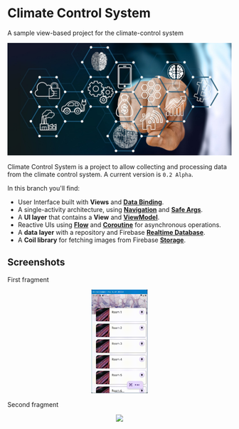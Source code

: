 # Climate Control System

A sample view-based project for the climate-control system
<p align="center">
<img src="/images/home.jpg"/>
</p>

Climate Control System is a project to allow collecting and processing data from the climate control system. 
A current version is `0.2 Alpha`.

In this branch you'll find:
* User Interface built with **Views** and **[Data Binding](https://developer.android.com/topic/libraries/data-binding)**.
* A single-activity architecture, using **[Navigation](https://developer.android.com/guide/navigation/navigation-getting-started)**
  and **[Safe Args](https://developer.android.com/guide/navigation/navigation-pass-data)**.
* A **UI layer** that contains a **View** and **[ViewModel](https://developer.android.com/topic/libraries/architecture/viewmodel)**.
* Reactive UIs using **[Flow](https://developer.android.com/kotlin/flow)** and **[Coroutine](https://kotlinlang.org/docs/coroutines-overview.html)** 
  for asynchronous operations.
* A **data layer** with a repository and Firebase **[Realtime Database](https://firebase.google.com/docs/database/android/start)**.
* A **Coil library** for fetching images from Firebase **[Storage](https://firebase.google.com/docs/storage/android/start)**.

## Screenshots

First fragment
<p align="center">
<img src="/images/first.gif" width="25%" />
</p>

Second fragment
<p align="center">
<img src="/images/second.gif" width="25%" />
</p>
